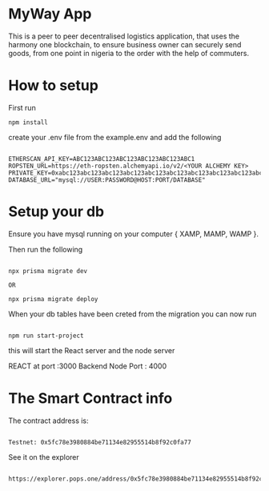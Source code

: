 # MyWay App

This is a peer to peer decentralised logistics application, that uses the harmony one blockchain, to ensure business owner can securely send goods, from one point in nigeria to the order with the help of commuters.

# How to setup 

First run 

```shell
npm install
```

create your .env file from the example.env and add the following

```shell

ETHERSCAN_API_KEY=ABC123ABC123ABC123ABC123ABC123ABC1
ROPSTEN_URL=https://eth-ropsten.alchemyapi.io/v2/<YOUR ALCHEMY KEY>
PRIVATE_KEY=0xabc123abc123abc123abc123abc123abc123abc123abc123abc123abc123abc1
DATABASE_URL="mysql://USER:PASSWORD@HOST:PORT/DATABASE"

```

# Setup your db

Ensure you have mysql running on your computer { XAMP, MAMP, WAMP }.

Then run the following

```shell

npx prisma migrate dev

OR

npx prisma migrate deploy

```

When your db tables have been creted from the migration you can now run

```shell

npm run start-project

```

this will start the React server and the node server

REACT at port :3000
Backend Node Port : 4000


# The Smart Contract info

The contract address is:

```shell

Testnet: 0x5fc78e3980884be71134e82955514b8f92c0fa77

```

See it on the explorer

```shell

https://explorer.pops.one/address/0x5fc78e3980884be71134e82955514b8f92c0fa77

```



